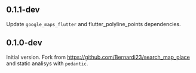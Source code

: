 ## 0.1.1-dev
Update `google_maps_flutter` and flutter_polyline_points dependencies.

## 0.1.0-dev

Initial version. Fork from https://github.com/Bernardi23/search_map_place and static analisys with `pedantic`.
